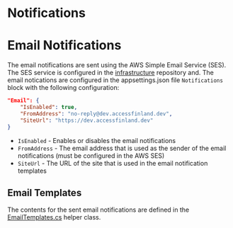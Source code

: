 # Notifications

# Email Notifications

The email notifications are sent using the AWS Simple Email Service (SES). The SES service is configured in the [infrastructure](https://github.com/Virtual-Finland-Development/infrastructure) repository and. The email notications are configured in the appsettings.json file `Notifications` block with the following configuration:

```json
"Email": {
    "IsEnabled": true,
    "FromAddress": "no-reply@dev.accessfinland.dev",
    "SiteUrl": "https://dev.accessfinland.dev"
}
```

- `IsEnabled` - Enables or disables the email notifications
- `FromAddress` - The email address that is used as the sender of the email notifications (must be configured in the AWS SES)
- `SiteUrl` - The URL of the site that is used in the email notification templates

## Email Templates

The contents for the sent email notifications are defined in the [EmailTemplates.cs](../VirtualFinland.UserAPI/src/VirtualFinland.UsersAPI/Helpers/EmailTemplates.cs) helper class.